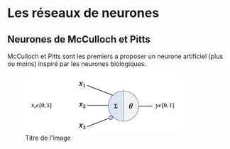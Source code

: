 # Les réseaux de neurones

## Neurones de McCulloch et Pitts

McCulloch et Pitts sont les premiers a proposer un neurone artificiel (plus ou moins) inspiré par les neurones biologiques.

<figure>
  <img src="images/neurone_mp_schema.jpg" alt="Description de l'image" width="350">
  <figcaption>Titre de l'image</figcaption>
</figure>
